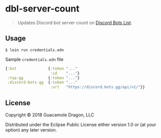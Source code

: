 # dbl-server-count
> Updates Discord bot server count on [Discord Bots List](https://discordbots.org/).

## Usage

    $ lein run credentials.edn

Sample `credentials.edn` file

```clojure
{:bot              {:token "..."
                    :id    "..."}
 :top-gg           {:token "..."}
 :discord-bots-gg  {:token "..."
                    :url   "https://discord.bots.gg/api/v1/"}}
```

## License

Copyright © 2018 Guacamole Dragon, LLC

Distributed under the Eclipse Public License either version 1.0 or (at
your option) any later version.
